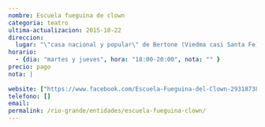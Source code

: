 ```yaml
---
nombre: Escuela fueguina de clown
categoria: teatro
ultima-actualizacion: 2015-10-22
direccion: 
  lugar: "\"casa nacional y popular\" de Bertone (Viedma casi Santa Fe)"
horario: 
  - {dia: "martes y jueves", hora: "18:00-20:00", nota: "" }
precio: pago
nota: | 
  
website: ["https://www.facebook.com/Escuela-Fueguina-del-Clown-293187380837768/", "https://www.facebook.com/elcalcetinroto.companiateatral"]
telefono: []
email: 
permalink: /rio-grande/entidades/escuela-fueguina-clown/
---
```

